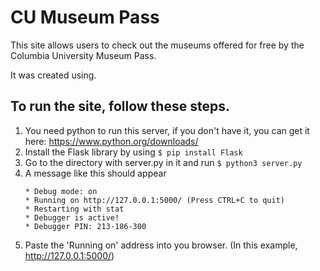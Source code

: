 # CU Museum Pass
This site allows users to check out the museums offered for free by the Columbia University Museum Pass.

It was created using.

## To run the site, follow these steps.
1. You need python to run this server, if you don't have it, you can get it here: https://www.python.org/downloads/
2. Install the Flask library by using
   ```$ pip install Flask```
3. Go to the directory with server.py in it and run
   ```$ python3 server.py```
4. A message like this should appear
    ```
    * Debug mode: on
    * Running on http://127.0.0.1:5000/ (Press CTRL+C to quit)
    * Restarting with stat
    * Debugger is active!
    * Debugger PIN: 213-186-300
    ```
5. Paste the 'Running on' address into you browser. (In this example, http://127.0.0.1:5000/)
